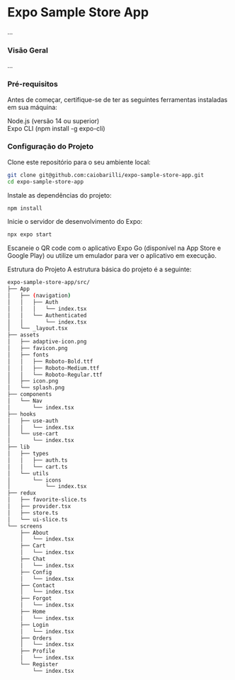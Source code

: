 # Expo Sample Store App

...

### Visão Geral

...

### Pré-requisitos

Antes de começar, certifique-se de ter as seguintes ferramentas instaladas em sua máquina:

Node.js (versão 14 ou superior) <br/>
Expo CLI (npm install -g expo-cli)


### Configuração do Projeto

Clone este repositório para o seu ambiente local:

```bash
git clone git@github.com:caiobarilli/expo-sample-store-app.git
cd expo-sample-store-app
```

Instale as dependências do projeto:

```bash
npm install
```

Inicie o servidor de desenvolvimento do Expo:

```bash
npx expo start
```

Escaneie o QR code com o aplicativo Expo Go (disponível na App Store e Google Play) ou utilize um emulador para ver o aplicativo em execução.

Estrutura do Projeto
A estrutura básica do projeto é a seguinte:

```bash
expo-sample-store-app/src/
├── App
│   ├── (navigation)
│   │   ├── Auth
│   │   │   └── index.tsx
│   │   └── Authenticated
│   │       └── index.tsx
│   └── _layout.tsx
├── assets
│   ├── adaptive-icon.png
│   ├── favicon.png
│   ├── fonts
│   │   ├── Roboto-Bold.ttf
│   │   ├── Roboto-Medium.ttf
│   │   └── Roboto-Regular.ttf
│   ├── icon.png
│   └── splash.png
├── components
│   └── Nav
│       └── index.tsx
├── hooks
│   ├── use-auth
│   │   └── index.tsx
│   └── use-cart
│       └── index.tsx
├── lib
│   ├── types
│   │   ├── auth.ts
│   │   └── cart.ts
│   └── utils
│       └── icons
│           └── index.tsx
├── redux
│   ├── favorite-slice.ts
│   ├── provider.tsx
│   ├── store.ts
│   └── ui-slice.ts
└── screens
    ├── About
    │   └── index.tsx
    ├── Cart
    │   └── index.tsx
    ├── Chat
    │   └── index.tsx
    ├── Config
    │   └── index.tsx
    ├── Contact
    │   └── index.tsx
    ├── Forgot
    │   └── index.tsx
    ├── Home
    │   └── index.tsx
    ├── Login
    │   └── index.tsx
    ├── Orders
    │   └── index.tsx
    ├── Profile
    │   └── index.tsx
    └── Register
        └── index.tsx
```
